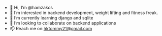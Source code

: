 - 👋 Hi, I’m @hamzakcs
- 👀 I’m interested in backend development, weight lifting and fitness freak.
- 🌱 I’m currently learning django and sqlite
- 💞️ I’m looking to collaborate on backend applications
- 📫 Reach me on hktommy21@gmail.com

<!---
hamzakcs/hamzakcs is a ✨ special ✨ repository because its `README.md` (this file) appears on your GitHub profile.
You can click the Preview link to take a look at your changes.
--->

